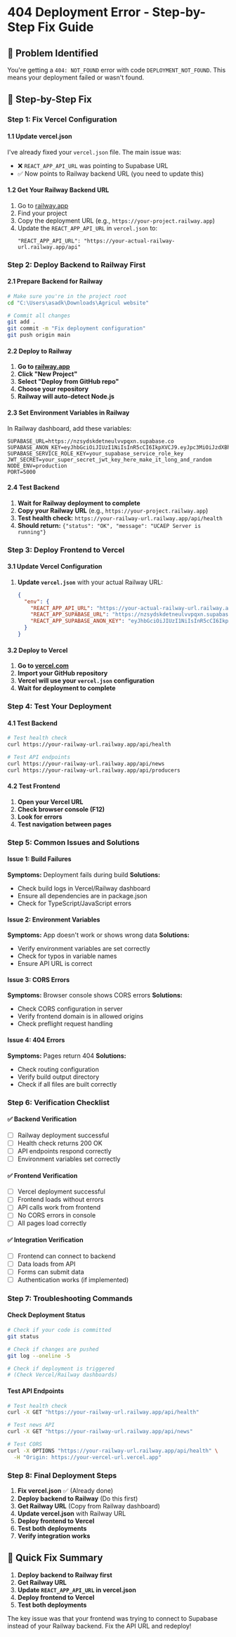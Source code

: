 # 404 Deployment Error - Step-by-Step Fix Guide

## 🚨 Problem Identified
You're getting a `404: NOT_FOUND` error with code `DEPLOYMENT_NOT_FOUND`. This means your deployment failed or wasn't found.

## 🔧 Step-by-Step Fix

### **Step 1: Fix Vercel Configuration**

#### 1.1 Update vercel.json
I've already fixed your `vercel.json` file. The main issue was:
- ❌ `REACT_APP_API_URL` was pointing to Supabase URL
- ✅ Now points to Railway backend URL (you need to update this)

#### 1.2 Get Your Railway Backend URL
1. Go to [railway.app](https://railway.app)
2. Find your project
3. Copy the deployment URL (e.g., `https://your-project.railway.app`)
4. Update the `REACT_APP_API_URL` in `vercel.json` to:
   ```
   "REACT_APP_API_URL": "https://your-actual-railway-url.railway.app/api"
   ```

### **Step 2: Deploy Backend to Railway First**

#### 2.1 Prepare Backend for Railway
```bash
# Make sure you're in the project root
cd "C:\Users\asadk\Downloads\Agricul website"

# Commit all changes
git add .
git commit -m "Fix deployment configuration"
git push origin main
```

#### 2.2 Deploy to Railway
1. **Go to [railway.app](https://railway.app)**
2. **Click "New Project"**
3. **Select "Deploy from GitHub repo"**
4. **Choose your repository**
5. **Railway will auto-detect Node.js**

#### 2.3 Set Environment Variables in Railway
In Railway dashboard, add these variables:
```
SUPABASE_URL=https://nzsydskdetneulvvpqxn.supabase.co
SUPABASE_ANON_KEY=eyJhbGciOiJIUzI1NiIsInR5cCI6IkpXVCJ9.eyJpc3MiOiJzdXBhYmFzZSIsInJlZiI6Im56c3lkc2tkZXRuZXVsdnZwcXhuIiwicm9sZSI6ImFub24iLCJpYXQiOjE3NjA4NzcyMTUsImV4cCI6MjA3NjQ1MzIxNX0.wX0wUeWNaLsng6AWM51CqAFJ9s3RcjNGorRkcaYgYyM
SUPABASE_SERVICE_ROLE_KEY=your_supabase_service_role_key
JWT_SECRET=your_super_secret_jwt_key_here_make_it_long_and_random
NODE_ENV=production
PORT=5000
```

#### 2.4 Test Backend
1. **Wait for Railway deployment to complete**
2. **Copy your Railway URL** (e.g., `https://your-project.railway.app`)
3. **Test health check:** `https://your-railway-url.railway.app/api/health`
4. **Should return:** `{"status": "OK", "message": "UCAEP Server is running"}`

### **Step 3: Deploy Frontend to Vercel**

#### 3.1 Update Vercel Configuration
1. **Update `vercel.json`** with your actual Railway URL:
   ```json
   {
     "env": {
       "REACT_APP_API_URL": "https://your-actual-railway-url.railway.app/api",
       "REACT_APP_SUPABASE_URL": "https://nzsydskdetneulvvpqxn.supabase.co",
       "REACT_APP_SUPABASE_ANON_KEY": "eyJhbGciOiJIUzI1NiIsInR5cCI6IkpXVCJ9..."
     }
   }
   ```

#### 3.2 Deploy to Vercel
1. **Go to [vercel.com](https://vercel.com)**
2. **Import your GitHub repository**
3. **Vercel will use your `vercel.json` configuration**
4. **Wait for deployment to complete**

### **Step 4: Test Your Deployment**

#### 4.1 Test Backend
```bash
# Test health check
curl https://your-railway-url.railway.app/api/health

# Test API endpoints
curl https://your-railway-url.railway.app/api/news
curl https://your-railway-url.railway.app/api/producers
```

#### 4.2 Test Frontend
1. **Open your Vercel URL**
2. **Check browser console (F12)**
3. **Look for errors**
4. **Test navigation between pages**

### **Step 5: Common Issues and Solutions**

#### Issue 1: Build Failures
**Symptoms:** Deployment fails during build
**Solutions:**
- Check build logs in Vercel/Railway dashboard
- Ensure all dependencies are in package.json
- Check for TypeScript/JavaScript errors

#### Issue 2: Environment Variables
**Symptoms:** App doesn't work or shows wrong data
**Solutions:**
- Verify environment variables are set correctly
- Check for typos in variable names
- Ensure API URL is correct

#### Issue 3: CORS Errors
**Symptoms:** Browser console shows CORS errors
**Solutions:**
- Check CORS configuration in server
- Verify frontend domain is in allowed origins
- Check preflight request handling

#### Issue 4: 404 Errors
**Symptoms:** Pages return 404
**Solutions:**
- Check routing configuration
- Verify build output directory
- Check if all files are built correctly

### **Step 6: Verification Checklist**

#### ✅ Backend Verification
- [ ] Railway deployment successful
- [ ] Health check returns 200 OK
- [ ] API endpoints respond correctly
- [ ] Environment variables set correctly

#### ✅ Frontend Verification
- [ ] Vercel deployment successful
- [ ] Frontend loads without errors
- [ ] API calls work from frontend
- [ ] No CORS errors in console
- [ ] All pages load correctly

#### ✅ Integration Verification
- [ ] Frontend can connect to backend
- [ ] Data loads from API
- [ ] Forms can submit data
- [ ] Authentication works (if implemented)

### **Step 7: Troubleshooting Commands**

#### Check Deployment Status
```bash
# Check if your code is committed
git status

# Check if changes are pushed
git log --oneline -5

# Check if deployment is triggered
# (Check Vercel/Railway dashboards)
```

#### Test API Endpoints
```bash
# Test health check
curl -X GET "https://your-railway-url.railway.app/api/health"

# Test news API
curl -X GET "https://your-railway-url.railway.app/api/news"

# Test CORS
curl -X OPTIONS "https://your-railway-url.railway.app/api/health" \
  -H "Origin: https://your-vercel-url.vercel.app"
```

### **Step 8: Final Deployment Steps**

1. **Fix vercel.json** ✅ (Already done)
2. **Deploy backend to Railway** (Do this first)
3. **Get Railway URL** (Copy from Railway dashboard)
4. **Update vercel.json** with Railway URL
5. **Deploy frontend to Vercel**
6. **Test both deployments**
7. **Verify integration works**

## 🎯 Quick Fix Summary

1. **Deploy backend to Railway first**
2. **Get Railway URL**
3. **Update `REACT_APP_API_URL` in vercel.json**
4. **Deploy frontend to Vercel**
5. **Test both deployments**

The key issue was that your frontend was trying to connect to Supabase instead of your Railway backend. Fix the API URL and redeploy!
